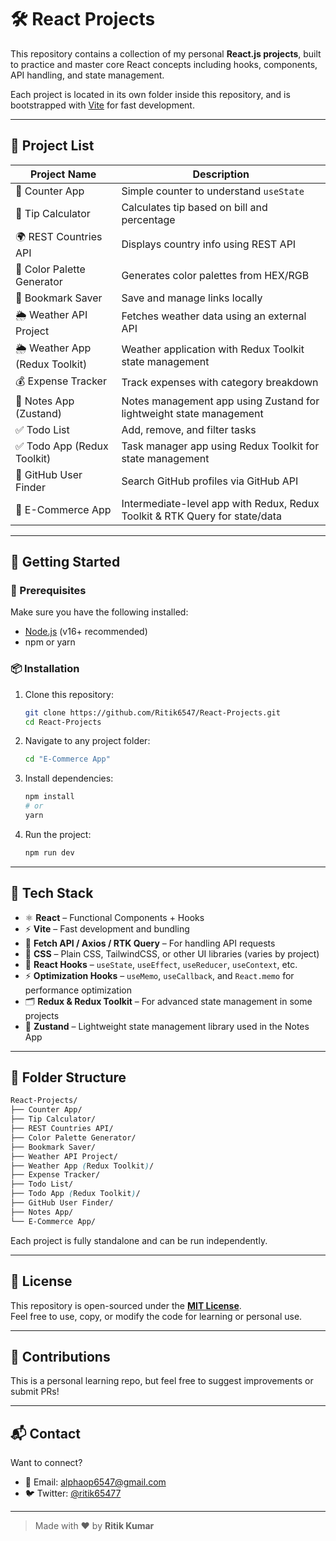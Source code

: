 # 🛠️ React Projects

This repository contains a collection of my personal **React.js projects**, built to practice and master core React concepts including hooks, components, API handling, and state management.

Each project is located in its own folder inside this repository, and is bootstrapped with [Vite](https://vitejs.dev/) for fast development.

---

## 📁 Project List

| Project Name                   | Description                                                                 |
| ------------------------------ | --------------------------------------------------------------------------- |
| 🧮 Counter App                 | Simple counter to understand `useState`                                     |
| 🧾 Tip Calculator              | Calculates tip based on bill and percentage                                 |
| 🌍 REST Countries API          | Displays country info using REST API                                        |
| 🎨 Color Palette Generator     | Generates color palettes from HEX/RGB                                       |
| 🔖 Bookmark Saver              | Save and manage links locally                                               |
| 🌦️ Weather API Project         | Fetches weather data using an external API                                  |
| 🌦️ Weather App (Redux Toolkit) | Weather application with Redux Toolkit state management                     |
| 💰 Expense Tracker             | Track expenses with category breakdown                                      |
| 📝 Notes App (Zustand)         | Notes management app using Zustand for lightweight state management         |
| ✅ Todo List                   | Add, remove, and filter tasks                                               |
| ✅ Todo App (Redux Toolkit)    | Task manager app using Redux Toolkit for state management                   |
| 🐙 GitHub User Finder          | Search GitHub profiles via GitHub API                                       |
| 🛒 E-Commerce App              | Intermediate-level app with Redux, Redux Toolkit & RTK Query for state/data |

---

## 🚀 Getting Started

### 📌 Prerequisites

Make sure you have the following installed:

- [Node.js](https://nodejs.org/) (v16+ recommended)
- npm or yarn

### 📦 Installation

1. Clone this repository:

   ```bash
   git clone https://github.com/Ritik6547/React-Projects.git
   cd React-Projects

   ```

2. Navigate to any project folder:

   ```bash
   cd "E-Commerce App"

   ```

3. Install dependencies:

   ```bash
   npm install
   # or
   yarn

   ```

4. Run the project:
   ```bash
   npm run dev
   ```

---

## 🧰 Tech Stack

- ⚛️ **React** – Functional Components + Hooks
- ⚡ **Vite** – Fast development and bundling
- 🧪 **Fetch API / Axios / RTK Query** – For handling API requests
- 💅 **CSS** – Plain CSS, TailwindCSS, or other UI libraries (varies by project)
- 🧠 **React Hooks** – `useState`, `useEffect`, `useReducer`, `useContext`, etc.
- ⚡ **Optimization Hooks** – `useMemo`, `useCallback`, and `React.memo` for performance optimization
- 🗂️ **Redux & Redux Toolkit** – For advanced state management in some projects
- 📝 **Zustand** – Lightweight state management library used in the Notes App

---

## 📌 Folder Structure

```css
React-Projects/
├── Counter App/
├── Tip Calculator/
├── REST Countries API/
├── Color Palette Generator/
├── Bookmark Saver/
├── Weather API Project/
├── Weather App (Redux Toolkit)/
├── Expense Tracker/
├── Todo List/
├── Todo App (Redux Toolkit)/
├── GitHub User Finder/
├── Notes App/
└── E-Commerce App/


```

Each project is fully standalone and can be run independently.

---

## 📄 License

This repository is open-sourced under the **[MIT License](LICENSE)**.  
Feel free to use, copy, or modify the code for learning or personal use.

---

## 🙌 Contributions

This is a personal learning repo, but feel free to suggest improvements or submit PRs!

---

## 📬 Contact

Want to connect?

- 📧 Email: alphaop6547@gmail.com
- 🐦 Twitter: [@ritik65477](https://x.com/ritik65477)

---

> Made with ❤️ by **Ritik Kumar**
